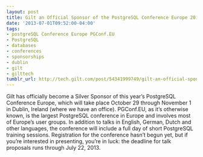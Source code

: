 ```yaml
---
layout: post
title: Gilt an Official Sponsor of the PostgreSQL Conference Europe 2013
date: '2013-07-01T09:52:00-04:00'
tags:
- postgreSQL Conference Europe PGConf.EU
- PostgreSQL
- databases
- conferences
- sponsorships
- dublin
- gilt
- gilttech
tumblr_url: http://tech.gilt.com/post/54341999749/gilt-an-official-sponsor-of-the-postgresql
---
```



Gilt has officially become a Silver Sponsor of this year’s PostgreSQL Conference Europe, which will take place October 29 through November 1 in Dublin, Ireland (where we have an office). PGConf.EU, as it’s otherwise known, is the largest PostgreSQL conference in Europe and involves most of Europe’s user groups. In addition to talks in English, German, Dutch and other languages, the conference will include a full day of short PostgreSQL training sessions. Registration for the conference hasn’t begun yet, but if you’re interested in presenting, you’re in luck: the deadline for talk proposals runs through July 22, 2013.
